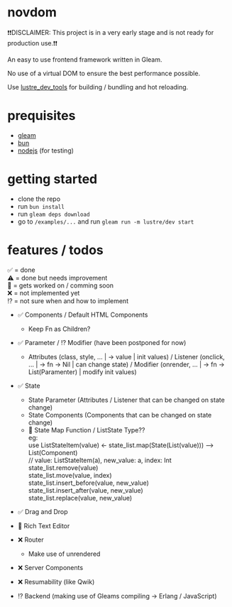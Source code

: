 # novdom

❗️❗️DISCLAIMER: This project is in a very early stage and is not ready for production use.❗️❗️

An easy to use frontend framework written in Gleam.

No use of a virtual DOM to ensure the best performance possible.

Use [lustre_dev_tools](https://hexdocs.pm/lustre_dev_tools/index.html) for building / bundling and hot reloading.

# prequisites

- [gleam](https://gleam.run/getting-started/installing/)
- [bun](https://bun.sh/docs/installation)
- [nodejs](https://nodejs.org/en/download/prebuilt-installer) (for testing)

# getting started

- clone the repo
- run `bun install`
- run `gleam deps download`
- go to `/examples/...` and run `gleam run -m lustre/dev start`

# features / todos

✅ = done \
⚠️ = done but needs improvement \
💼 = gets worked on / comming soon \
❌ = not implemented yet \
⁉️ = not sure when and how to implement

- ✅ Components / Default HTML Components
    - Keep Fn as Children?
- ✅ Parameter / ⁉️ Modifier (have been postponed for now)
    - Attributes (class, style, ... | -> value | init values) / Listener (onclick, ... | -> fn -> Nil | can change state) / Modifier (onrender, ... | -> fn -> List(Paramenter) | modify init values)
- ✅ State
    - State Parameter (Attributes / Listener that can be changed on state change)
    - State Components (Components that can be changed on state change)
    - 💼 State Map Function / ListState Type?? \
    eg: \
    use ListStateItem(value) <- state_list.map(State(List(value))) --> List(Component) \
    // value: ListStateItem(a), new_value: a, index: Int \
    state_list.remove(value) \
    state_list.move(value, index) \
    state_list.insert_before(value, new_value) \
    state_list.insert_after(value, new_value) \
    state_list.replace(value, new_value)
    
- ✅ Drag and Drop
- 💼 Rich Text Editor
- ❌ Router
    - Make use of unrendered
- ❌ Server Components
- ❌ Resumability (like Qwik)

- ⁉️ Backend (making use of Gleams compiling → Erlang / JavaScript)